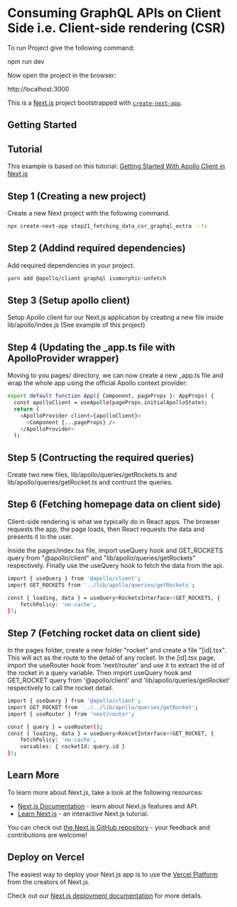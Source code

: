 # Consuming GraphQL APIs on Client Side i.e. Client-side rendering (CSR)

To run Project give the following command:

npm run dev

Now open the project in the browser:

http://localhost:3000

This is a [Next.js](https://nextjs.org/) project bootstrapped with [`create-next-app`](https://github.com/vercel/next.js/tree/canary/packages/create-next-app).

## Getting Started

## Tutorial
This example is based on this tutorial: [Getting Started With Apollo Client in Next.js](https://www.apollographql.com/blog/apollo-client/next-js/next-js-getting-started/)


## Step 1 (Creating a new project)
Create a new Next project with the following command. 
```bash
npx create-next-app step21_fetching_data_csr_graphql_extra --ts
```
## Step 2 (Addind required dependencies)
Add required dependencies in your project. 
```bash
yarn add @apollo/client graphql isomorphic-unfetch
```
## Step 3 (Setup apollo client)
Setup Apollo client for our Next.js application by creating a new file inside lib/apollo/index.js (See example of this project)

## Step 4 (Updating the _app.ts file with ApolloProvider wrapper)
Moving to you pages/ directory, we can now create a new _app.ts file and wrap the whole app using the official Apollo context provider:

```bash
export default function App({ Component, pageProps }: AppProps) {
  const apolloClient = useApollo(pageProps.initialApolloState);
  return (
    <ApolloProvider client={apolloClient}>
      <Component {...pageProps} />
    </ApolloProvider>
  );
```

## Step 5 (Contructing the required queries)
Create two new files, lib/apollo/queries/getRockets.ts and lib/apollo/queries/getRocket.ts and contruct the queries. 

## Step 6 (Fetching homepage data on client side)
Client-side rendering is what we typically do in React apps. The browser requests the app, the page loads, then React requests the data and presents it to the user.

Inside the pages/index.tsx file, import useQuery hook and GET_ROCKETS query from "@apollo/client" and "lib/apollo/queries/getRockets" respectively. Finally use the useQuery hook to fetch the data from the api. 

```bash
import { useQuery } from '@apollo/client';
import GET_ROCKETS from '../lib/apollo/queries/getRockets';

const { loading, data } = useQuery<RocketsInterface>(GET_ROCKETS, {
    fetchPolicy: 'no-cache',
});
```

## Step 7 (Fetching rocket data on client side)
In the pages folder, create a new folder "rocket" and create a file "[id].tsx". This will act as the route to the detail of any rocket. 
In the [id].tsx page, import the useRouter hook from 'next/router' and use it to extract the id of the rocket in a query variable. Then import useQuery hook and GET_ROCKET query from '@apollo/client' and 'lib/apollo/queries/getRocket' respectively to call the rocket detail.

```bash
import { useQuery } from '@apollo/client';
import GET_ROCKET from '../../lib/apollo/queries/getRocket';
import { useRouter } from 'next/router';

const { query } = useRouter();
const { loading, data } = useQuery<RokcetInterface>(GET_ROCKET, {
    fetchPolicy: 'no-cache',
    variables: { rocketId: query.id }
});
```

## Learn More

To learn more about Next.js, take a look at the following resources:

- [Next.js Documentation](https://nextjs.org/docs) - learn about Next.js features and API.
- [Learn Next.js](https://nextjs.org/learn) - an interactive Next.js tutorial.

You can check out [the Next.js GitHub repository](https://github.com/vercel/next.js/) - your feedback and contributions are welcome!

## Deploy on Vercel

The easiest way to deploy your Next.js app is to use the [Vercel Platform](https://vercel.com/new?utm_medium=default-template&filter=next.js&utm_source=create-next-app&utm_campaign=create-next-app-readme) from the creators of Next.js.

Check out our [Next.js deployment documentation](https://nextjs.org/docs/deployment) for more details.
